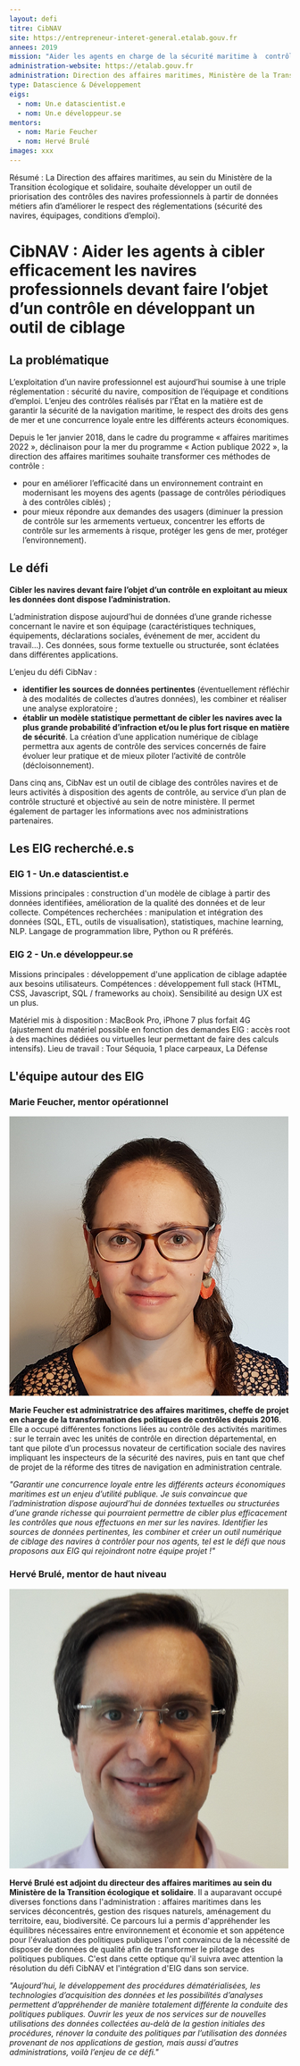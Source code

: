 ```yaml
---
layout: defi
titre: CibNAV
site: https://entrepreneur-interet-general.etalab.gouv.fr
annees: 2019
mission: "Aider les agents en charge de la sécurité maritime à  contrôler des navires professionnels en développant un outil de ciblage"
administration-website: https://etalab.gouv.fr
administration: Direction des affaires maritimes, Ministère de la Transition écologique et solidaire
type: Datascience & Développement
eigs:
  - nom: Un.e datascientist.e
  - nom: Un.e développeur.se
mentors: 
  - nom: Marie Feucher
  - nom: Hervé Brulé
images: xxx
---
```


Résumé : La Direction des affaires maritimes, au sein du Ministère de la 
Transition écologique et solidaire, souhaite développer un outil 
de priorisation des contrôles des navires professionnels à partir
de données métiers afin d’améliorer le respect des réglementations
(sécurité des navires, équipages, conditions d’emploi).


# CibNAV : Aider les agents à cibler efficacement les navires professionnels devant faire l’objet d’un contrôle en développant un outil de ciblage

## La problématique

L’exploitation d’un navire professionnel est aujourd’hui soumise à une triple réglementation : sécurité du navire, composition de l’équipage et conditions d’emploi. L’enjeu des contrôles réalisés par l’État en la matière est de garantir la sécurité de la navigation maritime, le respect des droits des gens de mer et une concurrence loyale entre les différents acteurs économiques.

Depuis le 1er janvier 2018, dans le cadre du programme « affaires maritimes 2022 », déclinaison pour la mer du programme « Action publique 2022 », la direction des affaires maritimes souhaite transformer ces méthodes de contrôle :
* pour en améliorer l’efficacité dans un environnement contraint en modernisant les moyens des agents (passage de contrôles périodiques à des contrôles ciblés) ; 
* pour mieux répondre aux demandes des usagers (diminuer la pression de contrôle sur les armements vertueux, concentrer les efforts de contrôle sur les armements à risque, protéger les gens de mer, protéger l’environnement).

## Le défi

**Cibler les navires devant faire l’objet d’un contrôle en exploitant au mieux les données dont dispose l’administration.**

L’administration dispose aujourd’hui de données d’une grande richesse concernant le navire et son équipage (caractéristiques techniques, équipements, déclarations sociales, événement de mer, accident du travail...). Ces données, sous forme textuelle ou structurée, sont éclatées dans différentes applications.

L’enjeu du défi CibNav : 
* **identifier les sources de données pertinentes** (éventuellement réfléchir à des modalités de collectes d’autres données), les combiner et réaliser une analyse exploratoire ; 
* **établir un modèle statistique permettant de cibler les navires avec la plus grande probabilité d’infraction et/ou le plus fort risque en matière de sécurité**. La création d’une application numérique de ciblage permettra aux agents de contrôle des services concernés de faire évoluer leur pratique et de mieux piloter l’activité de contrôle (décloisonnement).

Dans cinq ans, CibNav est un outil de ciblage des contrôles navires et de leurs activités à disposition des agents de contrôle, au service d’un plan de contrôle structuré et objectivé au sein de notre ministère. Il permet également de partager les informations avec nos administrations partenaires.

## Les EIG recherché.e.s

### EIG 1 - Un.e datascientist.e
Missions principales : construction d'un modèle de ciblage à partir des données identifiées, amélioration de la qualité des données et de leur collecte. 
Compétences recherchées : manipulation et intégration des données (SQL, ETL, outils de visualisation), statistiques, machine learning, NLP. Langage de programmation libre, Python ou R préférés.

### EIG 2 - Un.e développeur.se
Missions principales : développement d'une application de ciblage adaptée aux besoins utilisateurs.
Compétences : développement full stack (HTML, CSS, Javascript, SQL / frameworks au choix). Sensibilité au design UX est un plus.

Matériel mis à disposition : MacBook Pro, iPhone 7 plus forfait 4G (ajustement du matériel possible en fonction des demandes EIG : accès root à des machines dédiées ou virtuelles leur permettant de faire des calculs intensifs).
Lieu de travail : Tour Séquoia, 1 place carpeaux, La Défense

## L'équipe autour des EIG

### Marie Feucher, mentor opérationnel

![Marie Feucher](/img/communaute/marie-feucher-2.png)

**Marie Feucher est administratrice des affaires maritimes, cheffe de projet en charge de la transformation des politiques de contrôles depuis 2016**. Elle a occupé différentes fonctions liées au contrôle des activités maritimes : sur le terrain avec les unités de contrôle en direction départemental, en tant que pilote d’un processus novateur de certification sociale des navires impliquant les inspecteurs de la sécurité des navires, puis en tant que chef de projet de la réforme des titres de navigation en administration centrale.

_"Garantir une concurrence loyale entre les différents acteurs économiques maritimes est un enjeu d’utilité publique. Je suis convaincue que l’administration dispose aujourd’hui de données textuelles ou structurées d’une grande richesse qui pourraient permettre de cibler plus efficacement les contrôles que nous effectuons en mer sur les navires. Identifier les sources de données pertinentes, les combiner et créer un outil numérique de ciblage des navires à contrôler pour nos agents, tel est le défi que nous proposons aux EIG qui rejoindront notre équipe projet !"_

### Hervé Brulé, mentor de haut niveau

![Hervé Brulé](/img/communaute/herve-brule.png)

**Hervé Brulé est adjoint du directeur des affaires maritimes au sein du Ministère de la Transition écologique et solidaire**. Il a auparavant occupé diverses fonctions dans l'administration : affaires maritimes dans les services déconcentrés, gestion des risques naturels, aménagement du territoire, eau, biodiversité. Ce parcours lui a permis d'appréhender les équilibres nécessaires entre environnement et économie et son appétence pour l'évaluation des politiques publiques l'ont convaincu de la nécessité de disposer de données de qualité afin de transformer le pilotage des politiques publiques. C'est dans cette optique qu'il suivra avec attention la résolution du défi CibNAV et l'intégration d'EIG dans son service.

_"Aujourd’hui, le développement des procédures dématérialisées, les technologies d’acquisition des données et les possibilités d’analyses permettent d’appréhender de manière totalement différente la conduite des politiques publiques. Ouvrir les yeux de nos services sur de nouvelles utilisations des données collectées au-delà de la gestion initiales des procédures, rénover la conduite des politiques par l’utilisation des données provenant de nos applications de gestion, mais aussi d’autres administrations, voilà l’enjeu de ce défi."_
